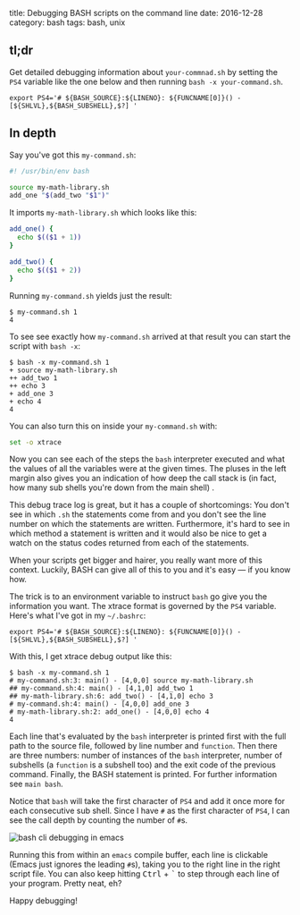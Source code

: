 title: Debugging BASH scripts on the command line
date: 2016-12-28
category: bash
tags: bash, unix

## tl;dr

Get detailed debugging information about `your-commnad.sh` by setting
the `PS4` variable like the one below and then running `bash -x
your-command.sh`.

```
export PS4='# ${BASH_SOURCE}:${LINENO}: ${FUNCNAME[0]}() - [${SHLVL},${BASH_SUBSHELL},$?] '
```

## In depth

Say you've got this `my-command.sh`:

```bash
#! /usr/bin/env bash

source my-math-library.sh
add_one "$(add_two "$1")"
```

It imports `my-math-library.sh` which looks like this:
```bash
add_one() {
  echo $(($1 + 1))
}

add_two() {
  echo $(($1 + 2))
}
```

Running `my-command.sh` yields just the result:
```
$ my-command.sh 1
4
```

To see see exactly how `my-command.sh` arrived at that result you can
start the script with `bash -x`:
```
$ bash -x my-command.sh 1
+ source my-math-library.sh
++ add_two 1
++ echo 3
+ add_one 3
+ echo 4
4
```

You can also turn this on inside your `my-command.sh` with:
```bash
set -o xtrace
```

Now you can see each of the steps the `bash` interpreter executed and
what the values of all the variables were at the given times. The
pluses in the left margin also gives you an indication of how deep the
call stack is (in fact, how many sub shells you're down from the main
shell) .

This debug trace log is great, but it has a couple of shortcomings:
You don't see in which `.sh` the statements come from and you don't
see the line number on which the statements are written. Furthermore,
it's hard to see in which method a statement is written and it would
also be nice to get a
watch on the status codes returned from each of the statements.  

When your scripts get bigger and hairer, you really want more of this
context. Luckily, BASH can give all of this to you and it's easy — if
you know how.

The trick is to an environment variable to instruct `bash` go give you
the information you want. The xtrace format is governed by the `PS4`
variable. Here's what I've got in my `~/.bashrc`:

```
export PS4='# ${BASH_SOURCE}:${LINENO}: ${FUNCNAME[0]}() - [${SHLVL},${BASH_SUBSHELL},$?] '
```

With this, I get xtrace debug output like this:

```text
$ bash -x my-command.sh 1
# my-command.sh:3: main() - [4,0,0] source my-math-library.sh
## my-command.sh:4: main() - [4,1,0] add_two 1
## my-math-library.sh:6: add_two() - [4,1,0] echo 3
# my-command.sh:4: main() - [4,0,0] add_one 3
# my-math-library.sh:2: add_one() - [4,0,0] echo 4
4
```

Each line that's evaluated by the `bash` interpreter is printed first
with the full path to the source file, followed by line number and
`function`. Then there are three numbers: number of instances of the
`bash` interpreter, number of subshells (a `function` is a subshell
too) and the exit code of the previous command. Finally, the BASH
statement is printed. For further information see `main bash`.

Notice that `bash` will take the first character of `PS4` and add it
once more for each consecutive sub shell. Since I have `#` as the
first character of `PS4`, I can see the call depth by counting the
number of `#`s.

<img
  src="/graphics/2016/2016-12-29-emacs-bash-cli-debugging.png"
  alt="bash cli debugging in emacs"
  class="centered"
/>  

Running this from within an `emacs` compile buffer, each line is
clickable (Emacs just ignores the leading `#`s), taking you to the
right line in the right script file. You can also keep hitting
<kbd>Ctrl</kbd> + <kbd>`</kbd> to step through each line of your
program. Pretty neat, eh?

Happy debugging!

